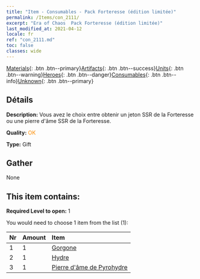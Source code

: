 ```yaml
---
title: "Item - Consumables - Pack Forteresse (édition limitée)"
permalink: /Items/con_2111/
excerpt: "Era of Chaos  Pack Forteresse (édition limitée)"
last_modified_at: 2021-04-12
locale: fr
ref: "con_2111.md"
toc: false
classes: wide
---
```

 [Materials](/fr/Items/){: .btn .btn--primary}[Artifacts](/fr/Items/Artifacts/){: .btn .btn--success}[Units](/fr/Items/Units/){: .btn .btn--warning}[Heroes](/fr/Items/Heroes/){: .btn .btn--danger}[Consumables](/fr/Items/Consumables/){: .btn .btn--info}[Unknown](/fr/Items/Unknown/){: .btn .btn--primary}

## Détails
 **Description:** Vous avez le choix entre obtenir un jeton SSR de la Forteresse ou une pierre d'âme SSR de la Forteresse.

 **Quality:** <span style="color: #FF8C00">OK</span>

 **Type:** Gift

## Gather

  None

## This item contains:

 **Required Level to open:** 1

 You would need to choose 1 item from the list (1):

  | Nr | Amount |     Item    |
  |:---|:-------|:------------|
  | 1 | 1 | [Gorgone](/fr/Items/unt_257/) | 
  | 2 | 1 | [Hydre](/fr/Items/unt_259/) | 
  | 3 | 1 | [Pierre d'âme de Pyrohydre](/fr/Items/unt_341/) | 

